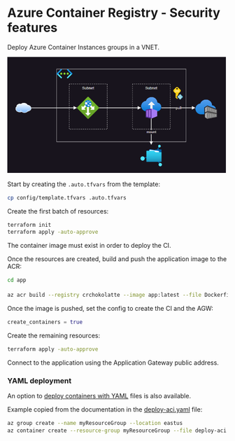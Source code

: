 # Azure Container Registry - Security features

Deploy Azure Container Instances groups in a VNET.

<img src=".assets/azure-ci.png" width=500/>

Start by creating the `.auto.tfvars` from the template:

```sh
cp config/template.tfvars .auto.tfvars
```

Create the first batch of resources:

```sh
terraform init
terraform apply -auto-approve
```

The container image must exist in order to deploy the CI.

Once the resources are created, build and push the application image to the ACR:

```sh
cd app

az acr build --registry crchokolatte --image app:latest --file Dockerfile.amd64 .
```

Once the image is pushed, set the config to create the CI and the AGW:

```terraform
create_containers = true
```

Create the remaining resources:

```sh
terraform apply -auto-approve
```

Connect to the application using the Application Gateway public address.


### YAML deployment

An option to [deploy containers with YAML][1] files is also available.

Example copied from the documentation in the [deploy-aci.yaml](./deploy-aci.yaml) file:

```sh
az group create --name myResourceGroup --location eastus
az container create --resource-group myResourceGroup --file deploy-aci.yaml
```


[1]: https://learn.microsoft.com/en-us/azure/container-instances/container-instances-multi-container-yaml#deploy-the-container-group
